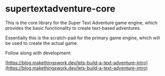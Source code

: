 # supertextadventure-core

This is the core library for the Super Text Adventure game engine, which provides the basic functionality to create text-based adventures.

Essentially this is the scratch-pad for the primary game engine, which will be used to create the actual game.

Follow along with development:

[https://blog.makethingswork.dev/lets-build-a-text-adventure-intro](https://blog.makethingswork.dev/lets-build-a-text-adventure-intro)
